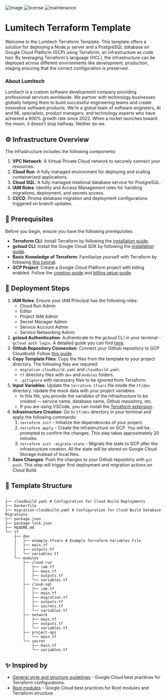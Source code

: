 ![image](https://github.com/user-attachments/assets/e2b5fd98-bb13-481a-8b8a-85f9d64183e0)
![license](https://img.shields.io/github/license/lumitech-co/lumitech-terraform-template?style=flat)
![maintenance](https://img.shields.io/badge/maintenance-active-blue?style=flat)

# Lumitech Terraform Template 
Welcome to the Lumitech Terraform Template. This template offers a solution for deploying a Node.js server and a PostgreSQL database on Google Cloud Platform (GCP) using Terraform, an infrastructure as code tool. By leveraging Terraform's language (HCL), the infrastructure can be deployed across different environments like development, production, staging ensuring that the correct configuration is preserved.

### About Lumitech
Lumitech is a custom software development company providing professional services worldwide. We partner with technology businesses globally helping them to build successful engineering teams and create innovative software products. We’re a global team of software engineers, AI and ML specialists, product managers, and technology experts who have achieved a 600% growth rate since 2022. When a rocket launches toward the moon, it doesn’t stop halfway. Neither do we.

## ⚙ Infrastructure Overview

The infrastructure includes the following components:

1. **VPC Network**: A Virtual Private Cloud network to securely connect your resources.
2. **Cloud Run**: A fully managed environment for deploying and scaling containerized applications.
3. **Cloud SQL**: A fully managed relational database service for PostgreSQL.
4. **IAM Roles**: Identity and Access Management roles for handling migrations, deployment, and secrets access.
5. **CI/CD**: Pirsma database migration and deployment configurations triggered on branch updates.

## 📝 Prerequisites

Before you begin, ensure you have the following prerequisites:

- **Terraform CLI**: Install Terraform by following the [installation guide](https://developer.hashicorp.com/terraform/install).
- **gcloud CLI**: Install the Google Cloud SDK by following the [installation guide](https://cloud.google.com/sdk/docs/install).
- **Basic Knowledge of Terraform**: Familiarize yourself with Terraform by following [this tutorial](https://developer.hashicorp.com/terraform/tutorials/docker-get-started).
- **GCP Project**: Create a Google Cloud Platform project with billing enabled. Follow the [creation guide](https://developers.google.com/workspace/guides/create-project#project) and [billing setup guide](https://developers.google.com/workspace/guides/create-project#billing).

## 🚀 Deployment Steps

1. **IAM Roles**: Ensure your IAM Principal has the following roles:
    - Cloud Run Admin
    - Editor
    - Project IAM Admin
    - Secret Manager Admin
    - Service Account Admin
    - Service Networking Admin
2. **gcloud Authentication**: Authenticate to the _gcloud_ CLI in your terminal - `gcloud auth login`. A detailed guide you can find [here](https://cloud.google.com/docs/authentication/gcloud#local).
3. **Github Repository Connection**: Connect your Github repository to GCP Cloudbuild. Follow [this guide](https://cloud.google.com/build/docs/automating-builds/github/connect-repo-github?generation=1st-gen#connecting_a_github_repository).
4. **Copy Template Files**:  Copy the files from the template to your project directory. The following files are required:
    - `migration-cloudbuild.yaml` and `cloudbuild.yaml`.
    - `tf` directory files with `dev` and `modules` folders.
    - `.gitignore` with necessary files to be ignored from Terraform.
5. **Input Variables**: Update the `terraform.tfvars` file inside the `tf/dev` directory. Update the mock data with your project variables.
    - In this file, you provide the variables of the infrastructure to be created — service name, database name, Github repository, etc.
    - If you are using VSCode, you can install the [Terraform extension](https://marketplace.visualstudio.com/items?itemName=HashiCorp.terraform). 
6. **Infrastructure Creation**: Go to `tf/dev` directory in your terminal and apply the following commands:
    1. `terraform init` - Initialize the dependencies of your project.
    2. `terraform apply` - Create the infrastructure on GCP. You will be prompted to confirm the changes. This step takes approximately 20 minutes.
    3. `terraform init -migrate-state` - Migrate the state to GCP after the infrastructure creation. All the state will be stored on Google Cloud Storage instead of local files.
7. **Save Changes**: Push the changes to your Github repository with `git push`. This step will trigger first deployment and migration actions on Cloud Build.

## 📂 Template Structure

```
.
├── cloudbuild.yaml # Configuration for Cloud Build Deployments
├── Dockerfile
├── migration-cloudbuild.yaml # Configuration for Cloud Build Database Migrations
├── package.json
├── package-lock.json
├── README.md
└── tf
    ├── dev
    │   ├── example.tfvars # Example Terraform Variables File
    │   ├── main.tf
    │   ├── outputs.tf
    │   └── variables.tf
    └── modules
        ├── cloud-run
        │   ├── iam.tf
        │   ├── main.tf
        │   ├── outputs.tf
        │   └── variables.tf
        ├── cloud-sql
        │   ├── iam.tf
        │   ├── main.tf
        │   ├── migration.tf
        │   ├── outputs.tf
        │   ├── secrets.tf
        │   └── variables.tf
        ├── network
        │   ├── main.tf
        │   ├── outputs.tf
        │   └── variables.tf
        ├── project-api
        │   └── main.tf
        └── secret
            ├── main.tf
            └── variables.tf
```

## ✨ Inspired by
- [General style and structure guidelines](https://cloud.google.com/docs/terraform/best-practices/general-style-structure) - Google Cloud best practices for Terraform configurations.
- [Root modules](https://cloud.google.com/docs/terraform/best-practices/root-modules) - Google Cloud best practices for Root modules and Terraform structure.
